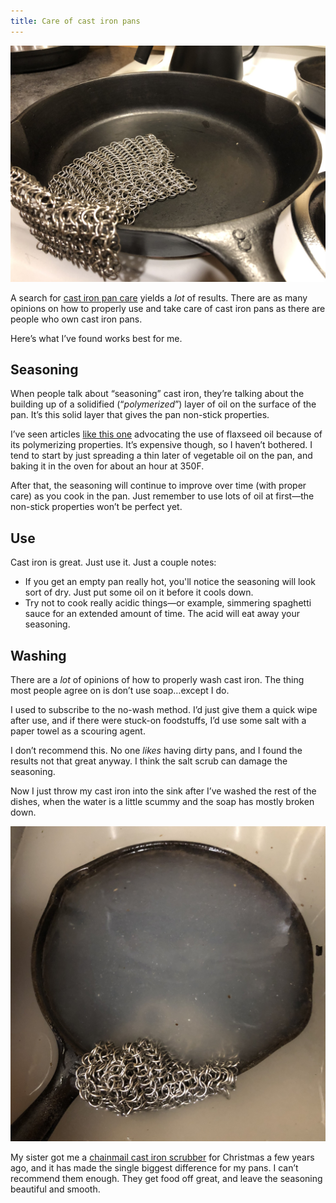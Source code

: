 ```yaml
---
title: Care of cast iron pans
---
```

![](default/IMG_3510.jpeg)

A search for [cast iron pan care](https://duckduckgo.com/?t=ffab&q=cast+iron+pan+care) yields a *lot* of results. There are as many opinions on how to properly use and take care of cast iron pans as there are people who own cast iron pans.

Here’s what I’ve found works best for me.

## Seasoning
When people talk about “seasoning” cast iron, they’re talking about the building up of a solidified (“*polymerized*”) layer of oil on the surface of the pan. It’s this solid layer that gives the pan non-stick properties.

I’ve seen articles [like this one](http://sherylcanter.com/wordpress/2010/01/a-science-based-technique-for-seasoning-cast-iron/) advocating the use of flaxseed oil because of its polymerizing properties. It’s expensive though, so I haven’t bothered. I tend to start by just spreading a thin later of vegetable oil on the pan, and baking it in the oven for about an hour at 350F.

After that, the seasoning will continue to improve over time (with proper care) as you cook in the pan. Just remember to use lots of oil at first—the non-stick properties won’t be perfect yet.

## Use
Cast iron is great. Just use it. Just a couple notes:
- If you get an empty pan really hot, you'll notice the seasoning will look sort of dry. Just put some oil on it before it cools down.
- Try not to cook really acidic things—or example, simmering spaghetti sauce for an extended amount of time. The acid will eat away your seasoning.

## Washing
There are a *lot* of opinions of how to properly wash cast iron. The thing most people agree on is don’t use soap…except I do.

I used to subscribe to the no-wash method. I’d just give them a quick wipe after use, and if there were stuck-on foodstuffs, I’d use some salt with a paper towel as a scouring agent.

I don’t recommend this. No one *likes* having dirty pans, and I found the results not that great anyway. I think the salt scrub can damage the seasoning.

Now I just throw my cast iron into the sink after I’ve washed the rest of the dishes, when the water is a little scummy and the soap has mostly broken down. 

![](default/IMG_3508.jpeg)

My sister got me a [chainmail cast iron scrubber](https://www.amazon.com/Ringer-Original-Stainless-Cleaner-Patented/dp/B00FKBR1ZG?SubscriptionId=AKIAILSHYYTFIVPWUY6Q&tag=duckduckgo-ffab-20&linkCode=xm2&camp=2025&creative=165953&creativeASIN=B00FKBR1ZG) for Christmas a few years ago, and it has made the single biggest difference for my pans. I can’t recommend them enough. They get food off great, and leave the seasoning beautiful and smooth.


